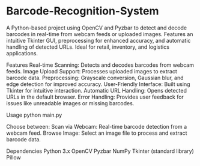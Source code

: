 # Barcode-Recognition-System
A Python-based project using OpenCV and Pyzbar to detect and decode barcodes in real-time from webcam feeds or uploaded images. Features an intuitive Tkinter GUI, preprocessing for enhanced accuracy, and automatic handling of detected URLs. Ideal for retail, inventory, and logistics applications.


Features
Real-time Scanning: Detects and decodes barcodes from webcam feeds.
Image Upload Support: Processes uploaded images to extract barcode data.
Preprocessing: Grayscale conversion, Gaussian blur, and edge detection for improved accuracy.
User-Friendly Interface: Built using Tkinter for intuitive interaction.
Automatic URL Handling: Opens detected URLs in the default browser.
Error Handling: Provides user feedback for issues like unreadable images or missing barcodes.


Usage
python main.py

Choose between:
Scan via Webcam: Real-time barcode detection from a webcam feed.
Browse Image: Select an image file to process and extract barcode data.


Dependencies
Python 3.x
OpenCV
Pyzbar
NumPy
Tkinter (standard library)
Pillow


